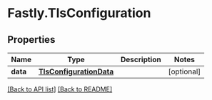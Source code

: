 # Fastly.TlsConfiguration

## Properties

Name | Type | Description | Notes
------------ | ------------- | ------------- | -------------
**data** | [**TlsConfigurationData**](TlsConfigurationData.md) |  | [optional] 



[[Back to API list]](../../README.md#endpoints) [[Back to README]](../../README.md)
